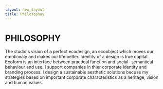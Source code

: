 ```yaml
---
layout: new_layout
title: Philosophuy
---
```



# PHILOSOPHY

The studio's vision of a perfect ecodesign, an ecoobject which moves our emotionaly and makes our life better. Identity of a design is true capital. Ecoform is an interface between practical function and social- semantical behaviour and use. I support companies in thier corporate identity and branding process. I design a sustainable aesthetic solutions becuse my strategies based on important corporate characteristics as a heritage, vision and human values.